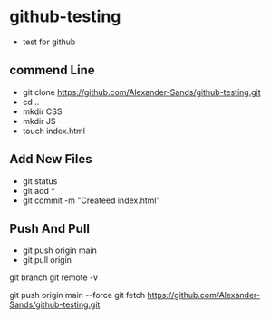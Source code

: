 # github-testing
* test for github

## commend Line
- git clone https://github.com/Alexander-Sands/github-testing.git
- cd ..
- mkdir CSS
- mkdir JS
- touch index.html

## Add New Files
- git status
- git add *
- git commit -m "Createed index.html"

## Push And Pull
- git push origin main
- git pull origin

git branch
git remote -v


git push origin main --force
git fetch https://github.com/Alexander-Sands/github-testing.git

